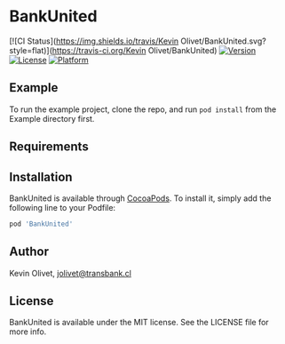 # BankUnited

[![CI Status](https://img.shields.io/travis/Kevin Olivet/BankUnited.svg?style=flat)](https://travis-ci.org/Kevin Olivet/BankUnited)
[![Version](https://img.shields.io/cocoapods/v/BankUnited.svg?style=flat)](https://cocoapods.org/pods/BankUnited)
[![License](https://img.shields.io/cocoapods/l/BankUnited.svg?style=flat)](https://cocoapods.org/pods/BankUnited)
[![Platform](https://img.shields.io/cocoapods/p/BankUnited.svg?style=flat)](https://cocoapods.org/pods/BankUnited)

## Example

To run the example project, clone the repo, and run `pod install` from the Example directory first.

## Requirements

## Installation

BankUnited is available through [CocoaPods](https://cocoapods.org). To install
it, simply add the following line to your Podfile:

```ruby
pod 'BankUnited'
```

## Author

Kevin Olivet, jolivet@transbank.cl

## License

BankUnited is available under the MIT license. See the LICENSE file for more info.
